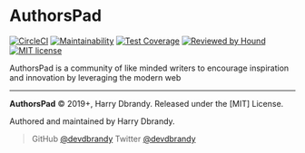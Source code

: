 # AuthorsPad

[![CircleCI](https://circleci.com/gh/devdbrandy/authorspad/tree/develop.svg?style=svg)](https://circleci.com/gh/devdbrandy/authorspad/tree/develop) [![Maintainability](https://api.codeclimate.com/v1/badges/77bb75c350539fdf7efd/maintainability)](https://codeclimate.com/github/devdbrandy/authorspad/maintainability) [![Test Coverage](https://api.codeclimate.com/v1/badges/77bb75c350539fdf7efd/test_coverage)](https://codeclimate.com/github/devdbrandy/authorspad/test_coverage) [![Reviewed by Hound](https://img.shields.io/badge/Reviewed_by-Hound-8E64B0.svg)](https://houndci.com) [![MIT license](http://img.shields.io/badge/license-MIT-informational.svg)](http://opensource.org/licenses/MIT)

AuthorsPad is a community of like minded writers to encourage inspiration and innovation by leveraging the modern web

---

**AuthorsPad** © 2019+, Harry Dbrandy. Released under the [MIT] License.

Authored and maintained by Harry Dbrandy.

> GitHub [@devdbrandy](https://github.com/devdbrandy)
> Twitter [@devdbrandy](https://twitter.com/devdbrandy)
